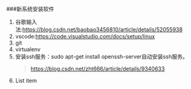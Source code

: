 ﻿###新系统安装软件

 1. 谷歌输入法:https://blog.csdn.net/baobao3456810/article/details/52055938
 2. vscode:https://code.visualstudio.com/docs/setup/linux
 3. git
 4. virtualenv
 5. 安装ssh服务：sudo apt-get install openssh-server自动安装ssh服务。
    > https://blog.csdn.net/zht666/article/details/9340633
 6. List item

